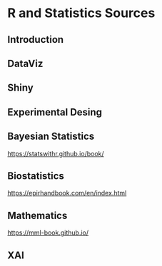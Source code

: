 # R and Statistics Sources

<h2> Introduction </h2>

<h2> DataViz </h2>

<h2> Shiny </h2>

<h2> Experimental Desing </h2>

<h2> Bayesian Statistics </h2>
  
https://statswithr.github.io/book/

<h2> Biostatistics </h2>
  
https://epirhandbook.com/en/index.html

<h2> Mathematics </h2>

https://mml-book.github.io/

<h2> XAI </h2>
